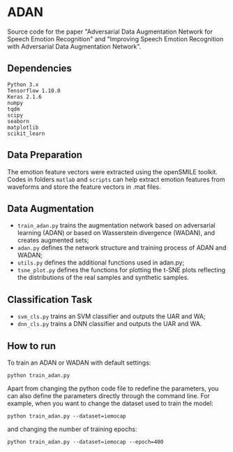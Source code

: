 # ADAN
Source code for the paper "Adversarial Data Augmentation Network for Speech Emotion Recognition" and "Improving Speech Emotion Recognition with Adversarial Data Augmentation Network".

## Dependencies
    Python 3.x
    Tensorflow 1.10.0
    Keras 2.1.6
    numpy
    tqdm
    scipy
    seaborn
    matplotlib
    scikit_learn

## Data Preparation
The emotion feature vectors were extracted using the openSMILE toolkit. Codes in folders `matlab` and `scripts` can help extract emotion features from waveforms and store the feature vectors in .mat files.

## Data Augmentation
- `train_adan.py` trains the augmentation network based on adversarial learning (ADAN) or based on Wasserstein divergence (WADAN), and creates augmented sets;
- `adan.py` defines the network structure and training process of ADAN and WADAN;
- `utils.py` defines the additional functions used in adan.py;
- `tsne_plot.py` defines the functions for plotting the t-SNE plots reflecting the distributions of the real samples and synthetic samples. 

## Classification Task
- `svm_cls.py` trains an SVM classifier and outputs the UAR and WA;
- `dnn_cls.py` trains a DNN classifier and outputs the UAR and WA.

## How to run
To train an ADAN or WADAN with default settings:    
    
    python train_adan.py 
    
Apart from changing the python code file to redefine the parameters, you can also define the parameters directly through the command line. For example, when you want to change the dataset used to train the model:   

    python train_adan.py --dataset=iemocap  
    
and changing the number of training epochs:  

    python train_adan.py --dataset=iemocap --epoch=400
